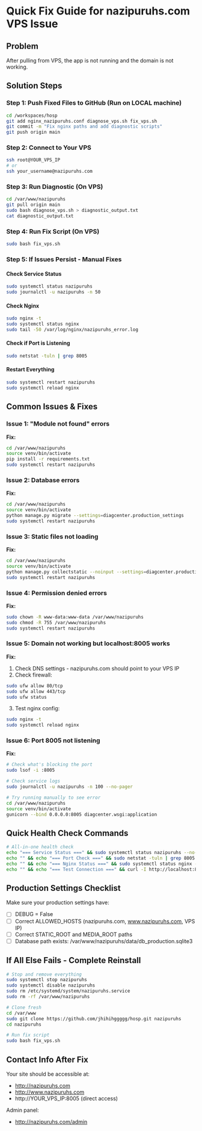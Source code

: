 # Quick Fix Guide for nazipuruhs.com VPS Issue

## Problem
After pulling from VPS, the app is not running and the domain is not working.

## Solution Steps

### Step 1: Push Fixed Files to GitHub (Run on LOCAL machine)
```bash
cd /workspaces/hosp
git add nginx_nazipuruhs.conf diagnose_vps.sh fix_vps.sh
git commit -m "Fix nginx paths and add diagnostic scripts"
git push origin main
```

### Step 2: Connect to Your VPS
```bash
ssh root@YOUR_VPS_IP
# or
ssh your_username@nazipuruhs.com
```

### Step 3: Run Diagnostic (On VPS)
```bash
cd /var/www/nazipuruhs
git pull origin main
sudo bash diagnose_vps.sh > diagnostic_output.txt
cat diagnostic_output.txt
```

### Step 4: Run Fix Script (On VPS)
```bash
sudo bash fix_vps.sh
```

### Step 5: If Issues Persist - Manual Fixes

#### Check Service Status
```bash
sudo systemctl status nazipuruhs
sudo journalctl -u nazipuruhs -n 50
```

#### Check Nginx
```bash
sudo nginx -t
sudo systemctl status nginx
sudo tail -50 /var/log/nginx/nazipuruhs_error.log
```

#### Check if Port is Listening
```bash
sudo netstat -tuln | grep 8005
```

#### Restart Everything
```bash
sudo systemctl restart nazipuruhs
sudo systemctl reload nginx
```

## Common Issues & Fixes

### Issue 1: "Module not found" errors
**Fix:**
```bash
cd /var/www/nazipuruhs
source venv/bin/activate
pip install -r requirements.txt
sudo systemctl restart nazipuruhs
```

### Issue 2: Database errors
**Fix:**
```bash
cd /var/www/nazipuruhs
source venv/bin/activate
python manage.py migrate --settings=diagcenter.production_settings
sudo systemctl restart nazipuruhs
```

### Issue 3: Static files not loading
**Fix:**
```bash
cd /var/www/nazipuruhs
source venv/bin/activate
python manage.py collectstatic --noinput --settings=diagcenter.production_settings
sudo systemctl restart nazipuruhs
```

### Issue 4: Permission denied errors
**Fix:**
```bash
sudo chown -R www-data:www-data /var/www/nazipuruhs
sudo chmod -R 755 /var/www/nazipuruhs
sudo systemctl restart nazipuruhs
```

### Issue 5: Domain not working but localhost:8005 works
**Fix:**
1. Check DNS settings - nazipuruhs.com should point to your VPS IP
2. Check firewall:
```bash
sudo ufw allow 80/tcp
sudo ufw allow 443/tcp
sudo ufw status
```

3. Test nginx config:
```bash
sudo nginx -t
sudo systemctl reload nginx
```

### Issue 6: Port 8005 not listening
**Fix:**
```bash
# Check what's blocking the port
sudo lsof -i :8005

# Check service logs
sudo journalctl -u nazipuruhs -n 100 --no-pager

# Try running manually to see error
cd /var/www/nazipuruhs
source venv/bin/activate
gunicorn --bind 0.0.0.0:8005 diagcenter.wsgi:application
```

## Quick Health Check Commands

```bash
# All-in-one health check
echo "=== Service Status ===" && sudo systemctl status nazipuruhs --no-pager && \
echo "" && echo "=== Port Check ===" && sudo netstat -tuln | grep 8005 && \
echo "" && echo "=== Nginx Status ===" && sudo systemctl status nginx --no-pager && \
echo "" && echo "=== Test Connection ===" && curl -I http://localhost:8005
```

## Production Settings Checklist

Make sure your production settings have:
- [ ] DEBUG = False
- [ ] Correct ALLOWED_HOSTS (nazipuruhs.com, www.nazipuruhs.com, VPS IP)
- [ ] Correct STATIC_ROOT and MEDIA_ROOT paths
- [ ] Database path exists: /var/www/nazipuruhs/data/db_production.sqlite3

## If All Else Fails - Complete Reinstall

```bash
# Stop and remove everything
sudo systemctl stop nazipuruhs
sudo systemctl disable nazipuruhs
sudo rm /etc/systemd/system/nazipuruhs.service
sudo rm -rf /var/www/nazipuruhs

# Clone fresh
cd /var/www
sudo git clone https://github.com/jhihihggggg/hosp.git nazipuruhs
cd nazipuruhs

# Run fix script
sudo bash fix_vps.sh
```

## Contact Info After Fix

Your site should be accessible at:
- http://nazipuruhs.com
- http://www.nazipuruhs.com
- http://YOUR_VPS_IP:8005 (direct access)

Admin panel:
- http://nazipuruhs.com/admin

